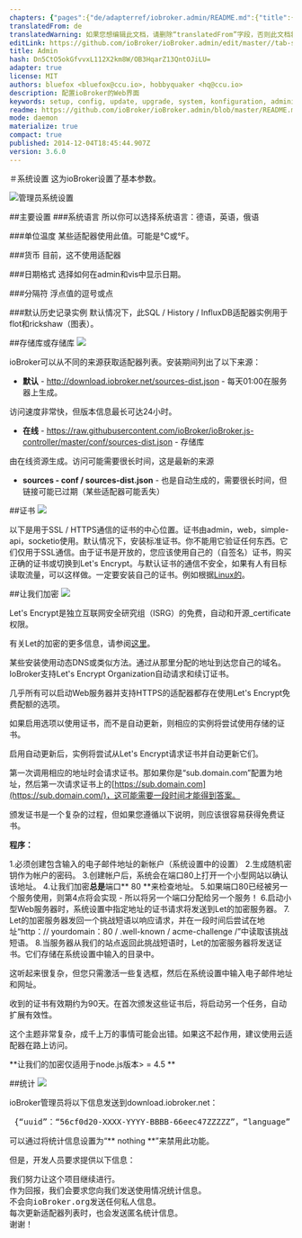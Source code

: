 ```yaml
---
chapters: {"pages":{"de/adapterref/iobroker.admin/README.md":{"title":{"de":"no title"},"content":"de/adapterref/iobroker.admin/README.md"},"de/adapterref/iobroker.admin/admin/tab-adapters.md":{"title":{"de":"Der Reiter Adapter"},"content":"de/adapterref/iobroker.admin/admin/tab-adapters.md"},"de/adapterref/iobroker.admin/admin/tab-instances.md":{"title":{"de":"Der Reiter Instanzen"},"content":"de/adapterref/iobroker.admin/admin/tab-instances.md"},"de/adapterref/iobroker.admin/admin/tab-objects.md":{"title":{"de":"Der Reiter Objekte"},"content":"de/adapterref/iobroker.admin/admin/tab-objects.md"},"de/adapterref/iobroker.admin/admin/tab-states.md":{"title":{"de":"Der Reiter Zustände"},"content":"de/adapterref/iobroker.admin/admin/tab-states.md"},"de/adapterref/iobroker.admin/admin/tab-groups.md":{"title":{"de":"Der Reiter Gruppen"},"content":"de/adapterref/iobroker.admin/admin/tab-groups.md"},"de/adapterref/iobroker.admin/admin/tab-users.md":{"title":{"de":"Der Reiter Benutzer"},"content":"de/adapterref/iobroker.admin/admin/tab-users.md"},"de/adapterref/iobroker.admin/admin/tab-events.md":{"title":{"de":"Der Reiter Ereignisse"},"content":"de/adapterref/iobroker.admin/admin/tab-events.md"},"de/adapterref/iobroker.admin/admin/tab-hosts.md":{"title":{"de":"Der Reiter Hosts"},"content":"de/adapterref/iobroker.admin/admin/tab-hosts.md"},"de/adapterref/iobroker.admin/admin/tab-enums.md":{"title":{"de":"Der Reiter Aufzählungen"},"content":"de/adapterref/iobroker.admin/admin/tab-enums.md"},"de/adapterref/iobroker.admin/admin/tab-log.md":{"title":{"de":"Der Reiter Log"},"content":"de/adapterref/iobroker.admin/admin/tab-log.md"},"de/adapterref/iobroker.admin/admin/tab-system.md":{"title":{"de":"Die Systemeinstellungen"},"content":"de/adapterref/iobroker.admin/admin/tab-system.md"}}}
translatedFrom: de
translatedWarning: 如果您想编辑此文档，请删除“translatedFrom”字段，否则此文档将再次自动翻译
editLink: https://github.com/ioBroker/ioBroker.admin/edit/master//tab-system.md
title: Admin
hash: Dn5CtO5okGfvvxL112X2km8W/OB3HqarZ13QntOJiLU=
adapter: true
license: MIT
authors: bluefox <bluefox@ccu.io>, hobbyquaker <hq@ccu.io>
description: 配置ioBroker的Web界面
keywords: setup, config, update, upgrade, system, konfiguration, administration, einrichtung, wartung
readme: https://github.com/ioBroker/ioBroker.admin/blob/master/README.md
mode: daemon
materialize: true
compact: true
published: 2014-12-04T18:45:44.907Z
version: 3.6.0
---
```

＃系统设置
这为ioBroker设置了基本参数。

![管理员系统设置](zh-cn/adapterref/iobroker.admin/../../../de/adapterref/iobroker.admin/img/tab-system_Systemeinstellungen.jpg)

##主要设置
###系统语言
所以你可以选择系统语言：德语，英语，俄语

###单位温度
某些适配器使用此值。可能是°C或°F。

###货币
目前，这不使用适配器

###日期格式
选择如何在admin和vis中显示日期。

###分隔符
浮点值的逗号或点

###默认历史记录实例
默认情况下，此SQL / History / InfluxDB适配器实例用于flot和rickshaw（图表）。

##存储库或存储库
![](zh-cn/adapterref/iobroker.admin/../../../de/adapterref/iobroker.admin/img/tab-system_Verwahrungsorte2.jpg)

ioBroker可以从不同的来源获取适配器列表。安装期间列出了以下来源：

* **默认**  -  http://download.iobroker.net/sources-dist.json  - 每天01:00在服务器上生成。

访问速度非常快，但版本信息最长可达24小时。

* **在线**  -  https://raw.githubusercontent.com/ioBroker/ioBroker.js-controller/master/conf/sources-dist.json  - 存储库

由在线资源生成。访问可能需要很长时间，这是最新的来源

* **sources - conf / sources-dist.json** - 也是自动生成的，需要很长时间，但链接可能已过期（某些适配器可能丢失）

##证书
![](zh-cn/adapterref/iobroker.admin/../../../de/adapterref/iobroker.admin/img/tab-system_2017-01-19-09_33_54-ioBroker.jpg)

以下是用于SSL / HTTPS通信的证书的中心位置。证书由admin，web，simple-api，socketio使用。默认情况下，安装标准证书。你不能用它验证任何东西。它们仅用于SSL通信。由于证书是开放的，您应该使用自己的（自签名）证书，购买正确的证书或切换到Let's Encrypt。与默认证书的通信不安全，如果有人有目标读取流量，可以这样做。一定要安装自己的证书。例如根据[Linux的](http://guides.intertech.de/ssl_certificate_self.html)。

##让我们加密
![](zh-cn/adapterref/iobroker.admin/../../../de/adapterref/iobroker.admin/img/tab-system_2017-01-19-09_40_07-ioBroker.jpg)

Let's Encrypt是独立互联网安全研究组（ISRG）的免费，自动和开源_certificate权限。

有关Let的加密的更多信息，请参阅[这里](https://letsencrypt.org/)。

某些安装使用动态DNS或类似方法。通过从那里分配的地址到达您自己的域名。 IoBroker支持Let's Encrypt Organization自动请求和续订证书。

几乎所有可以启动Web服务器并支持HTTPS的适配器都存在使用Let's Encrypt免费配额的选项。

如果启用选项以使用证书，而不是自动更新，则相应的实例将尝试使用存储的证书。

启用自动更新后，实例将尝试从Let's Encrypt请求证书并自动更新它们。

第一次调用相应的地址时会请求证书。那如果你是“sub.domain.com”配置为地址，然后第一次请求证书上的[https://sub.domain.com](https://sub.domain.com/)，这可能需要一段时间才能得到答案。

颁发证书是一个复杂的过程，但如果您遵循以下说明，则应该很容易获得免费证书。

**程序：**

1.必须创建包含输入的电子邮件地址的新帐户（系统设置中的设置）
2.生成随机密钥作为帐户的密码。
3.创建帐户后，系统会在端口80上打开一个小型网站以确认该地址。
4.让我们加密**总是**端口** 80 **来检查地址。
5.如果端口80已经被另一个服务使用，则第4点将会实现 - 所以将另一个端口分配给另一个服务！
6.启动小型Web服务器时，系统设置中指定地址的证书请求将发送到Let的加密服务器。
7. Let的加密服务器发回一个挑战短语以响应请求，并在一段时间后尝试在地址“http：// yourdomain：80 / .well-known / acme-challenge /”中读取该挑战短语。
8.当服务器从我们的站点返回此挑战短语时，Let的加密服务器将发送证书。它们存储在系统设置中输入的目录中。

这听起来很复杂，但您只需激活一些复选框，然后在系统设置中输入电子邮件地址和网址。

收到的证书有效期约为90天。在首次颁发这些证书后，将启动另一个任务，自动扩展有效性。

这个主题非常复杂，成千上万的事情可能会出错。如果这不起作用，建议使用云适配器在路上访问。

**让我们的加密仅适用于node.js版本> = 4.5 **

##统计
![](zh-cn/adapterref/iobroker.admin/../../../de/adapterref/iobroker.admin/img/tab-system_2017-01-19-09_48_46-ioBroker.jpg)

ioBroker管理员将以下信息发送到download.iobroker.net：

<pre> {“uuid”：“56cf0d20-XXXX-YYYY-BBBB-66eec47ZZZZZ”，“language”：“de”，“hosts”：[{“version”：“0.15.1”，“platform”：“Javascript / Node。 js“，”type“：”win32“}]，”adapters“：{”admin“：{”version“：”1.0.2“，”platform“：”Javascript / Node.js“}，”hm-rpc “：{”version“：”1.1.2“，”platform“：”Javascript / Node.js“}}} </pre>

可以通过将统计信息设置为“** nothing **”来禁用此功能。

但是，开发人员要求提供以下信息：

<pre>我们努力让这个项目继续进行。
作为回报，我们会要求您向我们发送使用情况统计信息。
不会向ioBroker.org发送任何私人信息。
每次更新适配器列表时，也会发送匿名统计信息。
谢谢！ </pre>